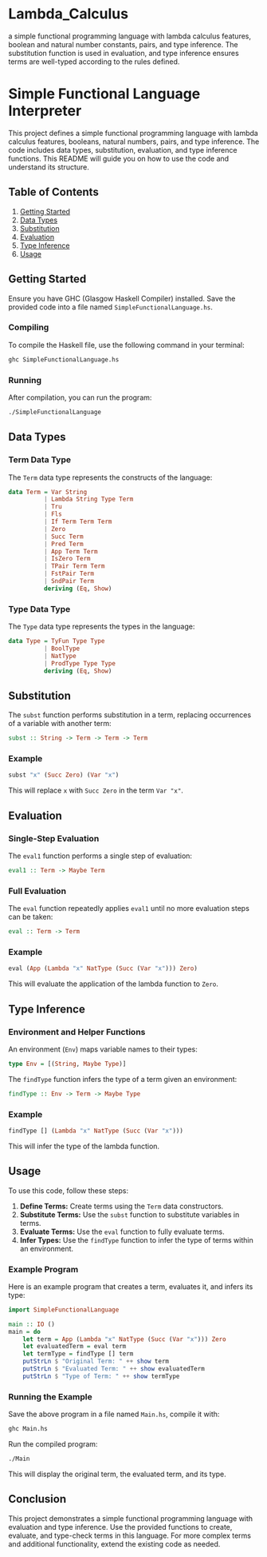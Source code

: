 # Lambda_Calculus
 a simple functional programming language with lambda calculus features, boolean and natural number constants, pairs, and type inference. The substitution function is used in evaluation, and type inference ensures terms are well-typed according to the rules defined.

# Simple Functional Language Interpreter

This project defines a simple functional programming language with lambda calculus features, booleans, natural numbers, pairs, and type inference. The code includes data types, substitution, evaluation, and type inference functions. This README will guide you on how to use the code and understand its structure.

## Table of Contents

1. [Getting Started](#getting-started)
2. [Data Types](#data-types)
3. [Substitution](#substitution)
4. [Evaluation](#evaluation)
5. [Type Inference](#type-inference)
6. [Usage](#usage)

## Getting Started

Ensure you have GHC (Glasgow Haskell Compiler) installed. Save the provided code into a file named `SimpleFunctionalLanguage.hs`.

### Compiling

To compile the Haskell file, use the following command in your terminal:

```bash
ghc SimpleFunctionalLanguage.hs
```

### Running

After compilation, you can run the program:

```bash
./SimpleFunctionalLanguage
```

## Data Types

### Term Data Type

The `Term` data type represents the constructs of the language:

```haskell
data Term = Var String
          | Lambda String Type Term
          | Tru
          | Fls
          | If Term Term Term
          | Zero
          | Succ Term
          | Pred Term
          | App Term Term
          | IsZero Term
          | TPair Term Term
          | FstPair Term
          | SndPair Term
          deriving (Eq, Show)
```

### Type Data Type

The `Type` data type represents the types in the language:

```haskell
data Type = TyFun Type Type
          | BoolType
          | NatType
          | ProdType Type Type
          deriving (Eq, Show)
```

## Substitution

The `subst` function performs substitution in a term, replacing occurrences of a variable with another term:

```haskell
subst :: String -> Term -> Term -> Term
```

### Example

```haskell
subst "x" (Succ Zero) (Var "x")
```

This will replace `x` with `Succ Zero` in the term `Var "x"`.

## Evaluation

### Single-Step Evaluation

The `eval1` function performs a single step of evaluation:

```haskell
eval1 :: Term -> Maybe Term
```

### Full Evaluation

The `eval` function repeatedly applies `eval1` until no more evaluation steps can be taken:

```haskell
eval :: Term -> Term
```

### Example

```haskell
eval (App (Lambda "x" NatType (Succ (Var "x"))) Zero)
```

This will evaluate the application of the lambda function to `Zero`.

## Type Inference

### Environment and Helper Functions

An environment (`Env`) maps variable names to their types:

```haskell
type Env = [(String, Maybe Type)]
```

The `findType` function infers the type of a term given an environment:

```haskell
findType :: Env -> Term -> Maybe Type
```

### Example

```haskell
findType [] (Lambda "x" NatType (Succ (Var "x")))
```

This will infer the type of the lambda function.

## Usage

To use this code, follow these steps:

1. **Define Terms:** Create terms using the `Term` data constructors.
2. **Substitute Terms:** Use the `subst` function to substitute variables in terms.
3. **Evaluate Terms:** Use the `eval` function to fully evaluate terms.
4. **Infer Types:** Use the `findType` function to infer the type of terms within an environment.

### Example Program

Here is an example program that creates a term, evaluates it, and infers its type:

```haskell
import SimpleFunctionalLanguage

main :: IO ()
main = do
    let term = App (Lambda "x" NatType (Succ (Var "x"))) Zero
    let evaluatedTerm = eval term
    let termType = findType [] term
    putStrLn $ "Original Term: " ++ show term
    putStrLn $ "Evaluated Term: " ++ show evaluatedTerm
    putStrLn $ "Type of Term: " ++ show termType
```

### Running the Example

Save the above program in a file named `Main.hs`, compile it with:

```bash
ghc Main.hs
```

Run the compiled program:

```bash
./Main
```

This will display the original term, the evaluated term, and its type.

## Conclusion

This project demonstrates a simple functional programming language with evaluation and type inference. Use the provided functions to create, evaluate, and type-check terms in this language. For more complex terms and additional functionality, extend the existing code as needed.
